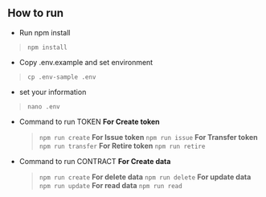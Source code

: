 ## How to run
- Run npm install
 > `npm install`
- Copy .env.example and set environment
 > `cp .env-sample .env`
- set your information
 > `nano .env`
- Command to run TOKEN
  **For Create token**
  > `npm run create`
  **For Issue token**
  > `npm run issue`
  **For Transfer token**
  > `npm run transfer`
  **For Retire token**
  > `npm run retire`

- Command to run CONTRACT
  **For Create data**
  > `npm run create`
  **For delete data**
  > `npm run delete`
  **For update data**
  > `npm run update`
  **For read data**
  > `npm run read`
